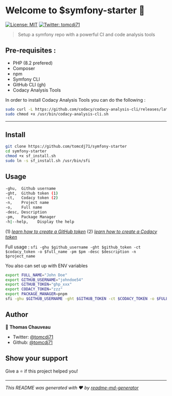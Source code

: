 # Welcome to $symfony-starter 👋
[![License: MIT](https://img.shields.io/badge/License-MIT-yellow.svg)](#)
[![Twitter: tomcdj71](https://img.shields.io/twitter/follow/tomcdj71.svg?style=social)](https://twitter.com/tomcdj71)

> Setup a symfony repo with a powerful CI and code analysis tools

## Pre-requisites :
- PHP (8.2 prefered)
- Composer
- npm
- Symfony CLI
- GitHub CLI (gh)
- Codacy Analysis Tools

In order to install Codacy Analysis Tools you can do the following : 
```sh
sudo curl -L https://github.com/codacy/codacy-analysis-cli/releases/latest/download/codacy-analysis-cli.sh > /usr/bin/codacy-analysis-cli.sh
sudo chmod +x /usr/bin/codacy-analysis-cli.sh
```
---

## Install

```sh
git clone https://github.com/tomcdj71/symfony-starter
cd symfony-starter
chmod +x sf_install.sh
sudo ln -s sf_install.sh /usr/bin/sfi
```

## Usage

```sh
-ghu,  Github username
-ght,  Github token (1)
-ct,   Codacy token (2)
-n,    Project name
-o,    Full name
-desc, Description
-pm,   Package Manager
-h|--help,    Display the help
```
(1) _[learn how to create a GitHub token](https://docs.github.com/en/authentication/keeping-your-account-and-data-secure/managing-your-personal-access-tokens)_
(2) _[learn how to create a Codacy token](https://docs.codacy.com/codacy-api/api-tokens/)_

Full usage : 
`sfi -ghu $github_username -ght $github_token -ct $codacy_token -o $full_name -pm $pm -desc $description -n $project_name` 


You also can set up with ENV variables

```sh
export FULL_NAME="John Doe"
export GITHUB_USERNAME="johndoe54"
export GITHUB_TOKEN="ghp_xxx"
export CODACY_TOKEN="zzz"
export PACKAGE_MANAGER=pnpm
sfi -ghu $GITHUB_USERNAME -ght $GITHUB_TOKEN -ct $CODACY_TOKEN -o $FULL_NAME -pm $PACKAGE_MANAGER -desc "My super project" -n "TestProject"`
```


## Author

👤 **Thomas Chauveau**

* Twitter: [@tomcdj71](https://twitter.com/tomcdj71)
* Github: [@tomcdj71](https://github.com/tomcdj71)

## Show your support

Give a ⭐️ if this project helped you!


***
_This README was generated with ❤️ by [readme-md-generator](https://github.com/kefranabg/readme-md-generator)_
